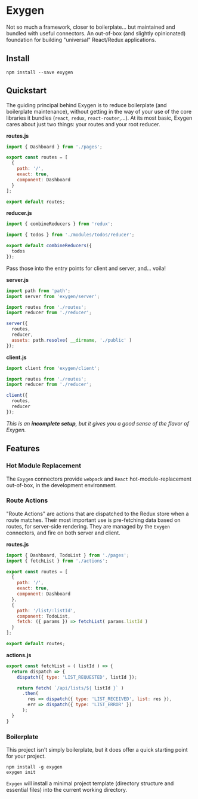 # Exygen
Not so much a framework, closer to boilerplate... but maintained and bundled with useful connectors. An out-of-box (and slightly opinionated) foundation for building "universal" React/Redux applications.

## Install

```shell
npm install --save exygen
```

## Quickstart
The guiding principal behind Exygen is to reduce boilerplate (and boilerplate maintenance), without getting in the way of your use of the core libraries it bundles (`react`, `redux`, `react-router`,...). At its most basic, Exygen cares about just two things: your routes and your root reducer.

**routes.js**
```js
import { Dashboard } from './pages';

export const routes = [
  {
    path: '/',
    exact: true,
    component: Dashboard
  }
];

export default routes;

```

**reducer.js**
```js
import { combineReducers } from 'redux';

import { todos } from './modules/todos/reducer';

export default combineReducers({
  todos
});

```

Pass those into the entry points for client and server, and... voila!

**server.js**
```js
import path from 'path';
import server from 'exygen/server';

import routes from './routes';
import reducer from './reducer';

server({
  routes,
  reducer,
  assets: path.resolve( __dirname, './public' )
});
```

**client.js**
```js
import client from 'exygen/client';

import routes from './routes';
import reducer from './reducer';

client({
  routes,
  reducer
});

```

_This is an **incomplete setup**, but it gives you a good sense of the flavor of Exygen._

## Features

### Hot Module Replacement

The `Exygen` connectors provide `webpack` and `React` hot-module-replacement out-of-box, in the development environment.

### Route Actions

"Route Actions" are actions that are dispatched to the Redux store when a route matches. Their most important use is pre-fetching data based on routes, for server-side rendering. They are managed by the `Exygen` connectors, and fire on both server and client.

**routes.js**
```js
import { Dashboard, TodoList } from './pages';
import { fetchList } from './actions';

export const routes = [
  {
    path: '/',
    exact: true,
    component: Dashboard
  },
  {
    path: '/list/:listId',
    component: TodoList,
    fetch: ({ params }) => fetchList( params.listId )
  }
];

export default routes;

```

**actions.js**
```js
export const fetchList = ( listId ) => {
  return dispatch => {
    dispatch({ type: 'LIST_REQUESTED', listId });

    return fetch( `/api/lists/${ listId }` )
      .then(
        res => dispatch({ type: 'LIST_RECEIVED', list: res }),
        err => dispatch({ type: 'LIST_ERROR' })
      );
  }
}
```

### Boilerplate

This project isn't simply boilerplate, but it does offer a quick starting point for your project.

```shell
npm install -g exygen
exygen init
```

`Exygen` will install a minimal project template (directory structure and essential files) into the current working directory.
